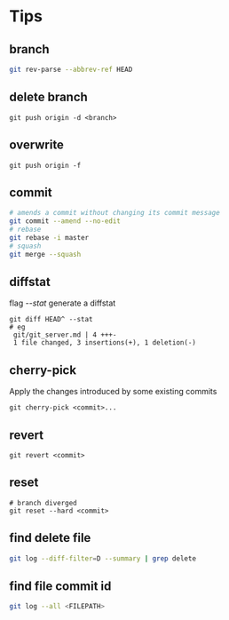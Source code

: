 # Tips

## branch

```sh
git rev-parse --abbrev-ref HEAD
```

## delete branch

```text
git push origin -d <branch>
```

## overwrite

```text
git push origin -f
```

## commit

```sh
# amends a commit without changing its commit message
git commit --amend --no-edit
# rebase
git rebase -i master
# squash 
git merge --squash
```

## diffstat

flag *--stat* generate a diffstat

```text
git diff HEAD^ --stat
# eg
 git/git_server.md | 4 +++-
 1 file changed, 3 insertions(+), 1 deletion(-)
```

## cherry-pick

Apply the changes introduced by some existing commits

```text
git cherry-pick <commit>...
```

## revert

```text
git revert <commit>
```

## reset

```text
# branch diverged
git reset --hard <commit>
```

## find delete file

```sh
git log --diff-filter=D --summary | grep delete
```

## find file commit id

```sh
git log --all <FILEPATH>
```
